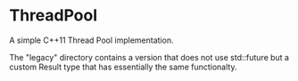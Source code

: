 ThreadPool
==========

A simple C++11 Thread Pool implementation.

The "legacy" directory contains a version that does not use std::future
but a custom Result<T> type that has essentially the same functionalty.
